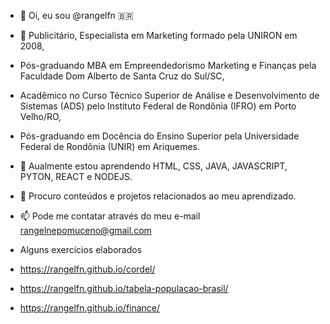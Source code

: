 - 👋 Oi, eu sou @rangelfn :brazil:
- 👀 Publicitário, Especialista em Marketing formado pela UNIRON em 2008,
- Pós-graduando MBA em Empreendedorismo Marketing e Finanças pela Faculdade Dom Alberto de Santa Cruz do Sul/SC,
- Acadêmico no Curso Técnico Superior de Análise e Desenvolvimento de Sistemas (ADS) pelo Instituto Federal de Rondônia (IFRO) em Porto Velho/RO,
- Pós-graduando em Docência do Ensino Superior pela Universidade Federal de Rondônia (UNIR) em Ariquemes.
- 🌱 Aualmente estou aprendendo HTML, CSS, JAVA, JAVASCRIPT, PYTON, REACT e NODEJS.
- 💞️ Procuro conteúdos e projetos relacionados ao meu aprendizado.
- 📫 Pode me contatar através do meu e-mail rangelnepomuceno@gmail.com
 
- Alguns exercícios elaborados
- https://rangelfn.github.io/cordel/
- https://rangelfn.github.io/tabela-populacao-brasil/
- https://rangelfn.github.io/finance/

<!---
rangelfn/rangelfn is a ✨ special ✨ repository because its `README.md` (this file) appears on your GitHub profile.
You can click the Preview link to take a look at your changes.
--->

